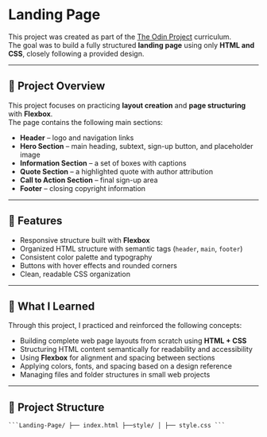 # Landing Page  

This project was created as part of the [The Odin Project](https://www.theodinproject.com/lessons/foundations-landing-page) curriculum.  
The goal was to build a fully structured **landing page** using only **HTML and CSS**, closely following a provided design.  

---

## 🧱 Project Overview  

This project focuses on practicing **layout creation** and **page structuring** with **Flexbox**.  
The page contains the following main sections:  

- **Header** – logo and navigation links  
- **Hero Section** – main heading, subtext, sign-up button, and placeholder image  
- **Information Section** – a set of boxes with captions  
- **Quote Section** – a highlighted quote with author attribution  
- **Call to Action Section** – final sign-up area  
- **Footer** – closing copyright information  

---

## 🚀 Features  

- Responsive structure built with **Flexbox**  
- Organized HTML structure with semantic tags (`header`, `main`, `footer`)  
- Consistent color palette and typography  
- Buttons with hover effects and rounded corners  
- Clean, readable CSS organization  

---

## 🧠 What I Learned  

Through this project, I practiced and reinforced the following concepts:  

- Building complete web page layouts from scratch using **HTML + CSS**  
- Structuring HTML content semantically for readability and accessibility  
- Using **Flexbox** for alignment and spacing between sections  
- Applying colors, fonts, and spacing based on a design reference  
- Managing files and folder structures in small web projects  

---

## 🧩 Project Structure  

<pre><code>```Landing-Page/ ├── index.html ├──style/ │ ├── style.css ```<code><pre>
